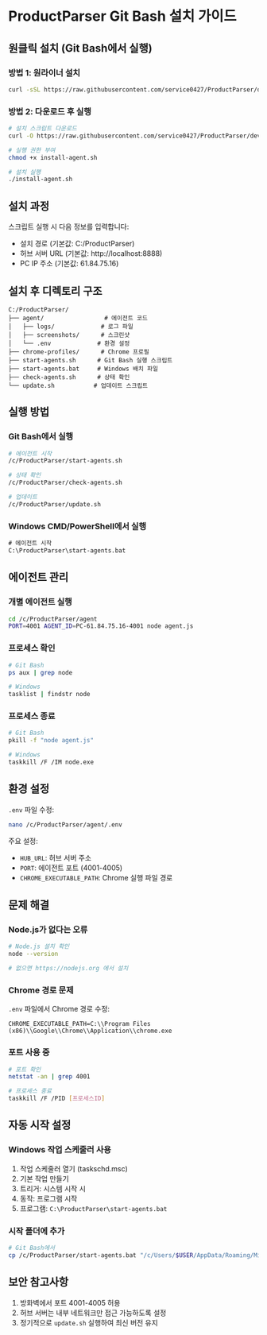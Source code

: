 # ProductParser Git Bash 설치 가이드

## 원클릭 설치 (Git Bash에서 실행)

### 방법 1: 원라이너 설치
```bash
curl -sSL https://raw.githubusercontent.com/service0427/ProductParser/dev/install-oneliner.sh | bash
```

### 방법 2: 다운로드 후 실행
```bash
# 설치 스크립트 다운로드
curl -O https://raw.githubusercontent.com/service0427/ProductParser/dev/install-agent.sh

# 실행 권한 부여
chmod +x install-agent.sh

# 설치 실행
./install-agent.sh
```

## 설치 과정

스크립트 실행 시 다음 정보를 입력합니다:
- 설치 경로 (기본값: C:/ProductParser)
- 허브 서버 URL (기본값: http://localhost:8888)
- PC IP 주소 (기본값: 61.84.75.16)

## 설치 후 디렉토리 구조

```
C:/ProductParser/
├── agent/                 # 에이전트 코드
│   ├── logs/             # 로그 파일
│   ├── screenshots/      # 스크린샷
│   └── .env             # 환경 설정
├── chrome-profiles/      # Chrome 프로필
├── start-agents.sh      # Git Bash 실행 스크립트
├── start-agents.bat     # Windows 배치 파일
├── check-agents.sh      # 상태 확인
└── update.sh           # 업데이트 스크립트
```

## 실행 방법

### Git Bash에서 실행
```bash
# 에이전트 시작
/c/ProductParser/start-agents.sh

# 상태 확인
/c/ProductParser/check-agents.sh

# 업데이트
/c/ProductParser/update.sh
```

### Windows CMD/PowerShell에서 실행
```cmd
# 에이전트 시작
C:\ProductParser\start-agents.bat
```

## 에이전트 관리

### 개별 에이전트 실행
```bash
cd /c/ProductParser/agent
PORT=4001 AGENT_ID=PC-61.84.75.16-4001 node agent.js
```

### 프로세스 확인
```bash
# Git Bash
ps aux | grep node

# Windows
tasklist | findstr node
```

### 프로세스 종료
```bash
# Git Bash
pkill -f "node agent.js"

# Windows
taskkill /F /IM node.exe
```

## 환경 설정

`.env` 파일 수정:
```bash
nano /c/ProductParser/agent/.env
```

주요 설정:
- `HUB_URL`: 허브 서버 주소
- `PORT`: 에이전트 포트 (4001-4005)
- `CHROME_EXECUTABLE_PATH`: Chrome 실행 파일 경로

## 문제 해결

### Node.js가 없다는 오류
```bash
# Node.js 설치 확인
node --version

# 없으면 https://nodejs.org 에서 설치
```

### Chrome 경로 문제
`.env` 파일에서 Chrome 경로 수정:
```
CHROME_EXECUTABLE_PATH=C:\\Program Files (x86)\\Google\\Chrome\\Application\\chrome.exe
```

### 포트 사용 중
```bash
# 포트 확인
netstat -an | grep 4001

# 프로세스 종료
taskkill /F /PID [프로세스ID]
```

## 자동 시작 설정

### Windows 작업 스케줄러 사용
1. 작업 스케줄러 열기 (taskschd.msc)
2. 기본 작업 만들기
3. 트리거: 시스템 시작 시
4. 동작: 프로그램 시작
5. 프로그램: `C:\ProductParser\start-agents.bat`

### 시작 폴더에 추가
```bash
# Git Bash에서
cp /c/ProductParser/start-agents.bat "/c/Users/$USER/AppData/Roaming/Microsoft/Windows/Start Menu/Programs/Startup/"
```

## 보안 참고사항

1. 방화벽에서 포트 4001-4005 허용
2. 허브 서버는 내부 네트워크만 접근 가능하도록 설정
3. 정기적으로 `update.sh` 실행하여 최신 버전 유지